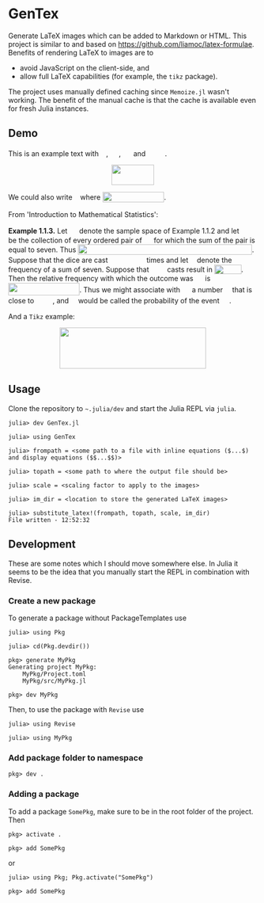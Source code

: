 # GenTex

Generate LaTeX images which can be added to Markdown or HTML.
This project is similar to and based on <https://github.com/liamoc/latex-formulae>.
Benefits of rendering LaTeX to images are to

- avoid JavaScript on the client-side, and
- allow full LaTeX capabilities (for example, the `tikz` package).

The project uses manually defined caching since `Memoize.jl` wasn't working.
The benefit of the manual cache is that the cache is available even for fresh Julia instances.

## Demo
This is an example text with <img src="https://huijzer.xyz/latex/12197389782113746666.svg" width="11.2" height="9.6" style="margin:0;vertical-align:-0.0px">, <img src="https://huijzer.xyz/latex/5319274704649611724.svg" width="17.6" height="12.8" style="margin:0;vertical-align:-2.88px">, <img src="https://huijzer.xyz/latex/6852490030217100688.svg" width="17.6" height="16.0" style="margin:0;vertical-align:-0.0px"> and <img src="https://huijzer.xyz/latex/4264404676620526747.svg" width="35.2" height="9.6" style="margin:0;vertical-align:-0.0px">.

<center><img src="https://huijzer.xyz/latex/2495613752529779156.svg" width="86.4" height="41.6"></center>

We could also write <img src="https://huijzer.xyz/latex/3554953603026326203.svg" width="8.0" height="20.8" style="margin:0;vertical-align:-6.621px"> where <img src="https://huijzer.xyz/latex/1793521431819125941.svg" width="124.8" height="20.8" style="margin:0;vertical-align:-4.8px">.

From 'Introduction to Mathematical Statistics':

**Example 1.1.3.** Let <img src="https://huijzer.xyz/latex/12538622003180737024.svg" width="16.0" height="16.0" style="margin:0;vertical-align:-0.0px"> denote the sample space of Example 1.1.2 and let <img src="https://huijzer.xyz/latex/17406682816213213371.svg" width="16.0" height="14.4" style="margin:0;vertical-align:-0.0px"> be the collection of every ordered pair of <img src="https://huijzer.xyz/latex/12538622003180737024.svg" width="16.0" height="16.0" style="margin:0;vertical-align:-0.0px"> for which the sum of the pair is equal to seven. Thus <img src="https://huijzer.xyz/latex/18159528184481867901.svg" width="352.0" height="20.8" style="margin:0;vertical-align:-4.8px">. Suppose that the dice are cast <img src="https://huijzer.xyz/latex/3935298798545812815.svg" width="70.4" height="16.0" style="margin:0;vertical-align:-0.0px"> times and let <img src="https://huijzer.xyz/latex/15637131451191394373.svg" width="9.6" height="19.2" style="margin:0;vertical-align:-3.733px"> denote the frequency of a sum of seven. Suppose that <img src="https://huijzer.xyz/latex/5057383012830839949.svg" width="28.8" height="16.0" style="margin:0;vertical-align:-0.0px"> casts result in <img src="https://huijzer.xyz/latex/10869177412910497149.svg" width="54.4" height="19.2" style="margin:0;vertical-align:-3.733px">. Then the relative frequency with which the outcome was <img src="https://huijzer.xyz/latex/17406682816213213371.svg" width="16.0" height="14.4" style="margin:0;vertical-align:-0.0px"> is <img src="https://huijzer.xyz/latex/15925760637405286524.svg" width="144.0" height="25.6" style="margin:0;vertical-align:-6.621px">. Thus we might associate with <img src="https://huijzer.xyz/latex/17406682816213213371.svg" width="16.0" height="14.4" style="margin:0;vertical-align:-0.0px"> a number <img src="https://huijzer.xyz/latex/16786918996169151623.svg" width="11.2" height="14.4" style="margin:0;verti
cal-align:-3.733px"> that is close to <img src="https://huijzer.xyz/latex/3783830788227099719.svg" width="33.6" height="16.0" style="margin:0;vertical-align:-0.0px">, and <img src="https://huijzer.xyz/latex/16786918996169151623.svg" width="11.2" height="14.4" style="margin:0;vertical-align:-3.733px"> would be called the probability of the event <img src="https://huijzer.xyz/latex/17406682816213213371.svg" width="16.0" height="14.4" style="margin:0;vertical-align:-0.0px">. <img src="https://huijzer.xyz/latex/2189428904744406416.svg" width="14.4" height="14.4" style="margin:0;vertical-align:-0.0px">

And a `Tikz` example:
<center><img src="https://huijzer.xyz/latex/13423659640303949517.svg" width="296.0" height="83.2"></center>

## Usage
Clone the repository to `~.julia/dev` and start the Julia REPL via `julia`.

```
julia> dev GenTex.jl

julia> using GenTex

julia> frompath = <some path to a file with inline equations ($...$) and display equations ($$...$$)>

julia> topath = <some path to where the output file should be>

julia> scale = <scaling factor to apply to the images>

julia> im_dir = <location to store the generated LaTeX images>

julia> substitute_latex!(frompath, topath, scale, im_dir)
File written - 12:52:32
```

## Development
These are some notes which I should move somewhere else.
In Julia it seems to be the idea that you manually start the REPL in combination with Revise.

### Create a new package
To generate a package without PackageTemplates use
```
julia> using Pkg

julia> cd(Pkg.devdir())

pkg> generate MyPkg
Generating project MyPkg:
    MyPkg/Project.toml
    MyPkg/src/MyPkg.jl

pkg> dev MyPkg
```

Then, to use the package with `Revise` use
```
julia> using Revise

julia> using MyPkg
```

### Add package folder to namespace
```
pkg> dev .
```

### Adding a package
To add a package `SomePkg`, make sure to be in the root folder of the project.
Then
```
pkg> activate .

pkg> add SomePkg
```
or 
```
julia> using Pkg; Pkg.activate("SomePkg")

pkg> add SomePkg
```
